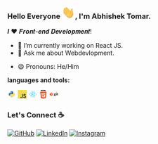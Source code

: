 ### Hello Everyone <img src="https://raw.githubusercontent.com/ABSphreak/ABSphreak/master/gifs/Hi.gif" width="30px">, I'm Abhishek Tomar.


𝑰 ❤️ 𝑭𝒓𝒐𝒏𝒕-𝒆𝒏𝒅 𝑫𝒆𝒗𝒆𝒍𝒐𝒑𝒎𝒆𝒏𝒕!

- 🌱 I’m currently working on React JS.
- 💬 Ask me about Webdevlopment.
<!-- - 📫 How to reach me: ... -->
- 😄 Pronouns: He/Him


**languages and tools:**  

<code><img height="20" src="https://raw.githubusercontent.com/github/explore/80688e429a7d4ef2fca1e82350fe8e3517d3494d/topics/python/python.png"></code>
<code><img height="20" src="https://raw.githubusercontent.com/github/explore/80688e429a7d4ef2fca1e82350fe8e3517d3494d/topics/javascript/javascript.png"></code>
<code><img height="20" src="https://raw.githubusercontent.com/github/explore/80688e429a7d4ef2fca1e82350fe8e3517d3494d/topics/react/react.png"></code>
<code><img height="20" src="https://raw.githubusercontent.com/github/explore/80688e429a7d4ef2fca1e82350fe8e3517d3494d/topics/html/html.png"></code>
<code><img height="20" src="https://raw.githubusercontent.com/github/explore/80688e429a7d4ef2fca1e82350fe8e3517d3494d/topics/git/git.png"></code>

### Let's Connect :coffee:
<p>
	<a href="https://github.com/Thakur-15x"><img src="https://img.icons8.com/bubbles/50/000000/github.png" alt="GitHub"/></a>
	<a href="https://www.linkedin.com/in/abhishek-tomar-4011b6191/"><img src="https://img.icons8.com/bubbles/50/000000/linkedin.png" alt="LinkedIn"/></a>
	<a href="https://www.instagram.com/__mind_flayer__/"><img src="https://img.icons8.com/bubbles/50/000000/instagram.png" alt="Instagram"/></a>
</p>

